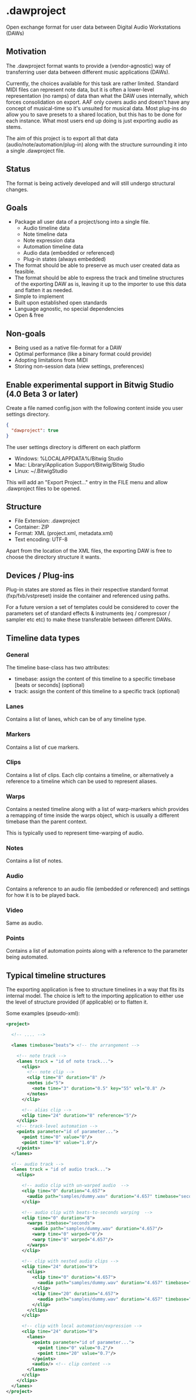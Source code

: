 # .dawproject

Open exchange format for user data between Digital Audio Workstations (DAWs)

## Motivation

The .dawproject format wants to provide a (vendor-agnostic) way of transferring user data between different music applications (DAWs).

Currently, the choices available for this task are rather limited.
Standard MIDI files can represent note data, but it is often a lower-level representation (no ramps) of data than what the DAW uses internally, which forces consolidation on export. AAF only covers audio and doesn't have any concept of musical-time so it's unsuited for musical data. Most plug-ins do allow you to save presets to a shared location, but this has to be done for each instance. What most users end up doing is just exporting audio as stems.

The aim of this project is to export all that data (audio/note/automation/plug-in) along with the structure surrounding it into a single .dawproject file.

## Status

The format is being actively developed and will still undergo structural changes. 

## Goals

* Package all user data of a project/song into a single file.
  * Audio timeline data
  * Note timeline data
  * Note expression data
  * Automation timeline data
  * Audio data (embedded or referenced)
  * Plug-in states (always embedded)
* The format should be able to preserve as much user created data as feasible.
* The format should be able to express the track and timeline structures of the exporting DAW as is, leaving it up to the importer to use this data and flatten it as needed.
* Simple to implement
* Built upon established open standards
* Language agnostic, no special dependencies
* Open & free

## Non-goals

* Being used as a native file-format for a DAW
* Optimal performance (like a binary format could provide)
* Adopting limitations from MIDI
* Storing non-session data (view settings, preferences)

## Enable experimental support in Bitwig Studio (4.0 Beta 3 or later)

Create a file named config.json with the following content inside you user settings directory.

```json
{
  "dawproject": true
}
```

The user settings directory is different on each platform

* Windows: %LOCALAPPDATA%/Bitwig Studio
* Mac: Library/Application Support/Bitwig/Bitwig Studio
* Linux: ~/.BitwigStudio

This will add an "Export Project..." entry in the FILE menu and allow .dawproject files to be opened.   

## Structure

* File Extension: .dawproject
* Container: ZIP
* Format: XML (project.xml, metadata.xml)
* Text encoding: UTF-8

Apart from the location of the XML files, the exporting DAW is free to choose the directory structure it wants.

## Devices / Plug-ins
Plug-in states are stored as files in their respective standard format (fxp/fxb/vstpreset) inside the container and referenced using paths.

For a future version a set of templates could be considered to cover the parameters set of standard effects & instruments (eq / compressor / sampler etc etc) to make these transferable between different DAWs.

## Timeline data types

### General

The timeline base-class has two attributes:

* timebase: assign the content of this timeline to a specific timebase [beats or seconds] (optional)
* track: assign the content of this timeline to a specific track (optional)

### Lanes
Contains a list of lanes, which can be of any timeline type.

### Markers
Contains a list of cue markers.

### Clips
Contains a list of clips.
Each clip contains a timeline, or alternatively a reference to a timeline which can be used to represent aliases.

### Warps
Contains a nested timeline along with a list of warp-markers which provides a remapping of time inside the warps object, which is usually a different timebase than the parent context.

This is typically used to represent time-warping of audio.

### Notes
Contains a list of notes.

### Audio
Contains a reference to an audio file (embedded or referenced) and settings for how it is to be played back.

### Video
Same as audio.

### Points
Contains a list of automation points along with a reference to the parameter being automated.

## Typical timeline structures

The exporting application is free to structure timelines in a way that fits its internal model.
The choice is left to the importing application to either use the level of structure provided (if applicable) or to flatten it.

Some examples (pseudo-xml):

```xml
<project>

  <!-- .... -->

  <lanes timebase="beats"> <!-- the arrangement -->

    <!-- note track -->
    <lanes track = "id of note track...">
      <clips>
        <!-- note clip -->
        <clip time="8" duration="8" />
        <notes id="5">
          <note time="3" duration="0.5" key="55" vel="0.8" />
        </notes>
      </clip>

      <!-- alias clip -->
      <clip time="24" duration="8" reference="5"/>
    </clips>
    <!-- track-level automation -->
    <points parameter="id of parameter...">
      <point time="0" value="0"/>
      <point time="8" value="1.0"/>
    </points>
  </lanes>

  <!-- audio track -->
  <lanes track = "id of audio track...">
    <clips>

      <!-- audio clip with un-warped audio  -->
      <clip time="0" duration="4.657">
        <audio path="samples/dummy.wav" duration="4.657" timebase="seconds"/>
      </clip>

      <!-- audio clip with beats-to-seconds warping  -->
      <clip time="0" duration="8">
        <warps timebase="seconds">
          <audio path="samples/dummy.wav" duration="4.657"/>
          <warp time="0" warped="0"/>
          <warp time="8" warped="4.657"/>
        </warps>
      </clip>

      <!-- clip with nested audio clips -->
      <clip time="24" duration="8">
        <clips>
          <clip time="0" duration="4.657">
            <audio path="samples/dummy.wav" duration="4.657" timebase="seconds"/>
          </clip>
          <clip time="20" duration="4.657">
            <audio path="samples/dummy.wav" duration="4.657" timebase="seconds"/>
          </clip>
        </clips>
      </clip>

      <!-- clip with local automation/expression -->
      <clip time="24" duration="8">
        <lanes>
          <points parameter="id of parameter...">
            <point time="0" value="0.2"/>
            <point time="20" value="0.7"/>
          </points>
          <audio/> <!-- clip content -->
        </lanes>
      </clip>
    </clips>
  </lanes>
</project>
```
